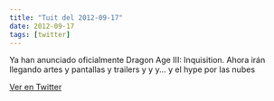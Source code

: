 ```yaml
---
title: "Tuit del 2012-09-17"
date: 2012-09-17
tags: [twitter]
---
```


Ya han anunciado oficialmente Dragon Age III: Inquisition. Ahora irán llegando artes y pantallas y trailers y y y... y el hype por las nubes



[Ver en Twitter](https://twitter.com/i/web/status/247741916962234369)
